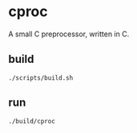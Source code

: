 # cproc
A small C preprocessor, written in C.

## build
`./scripts/build.sh`

## run
`./build/cproc`

